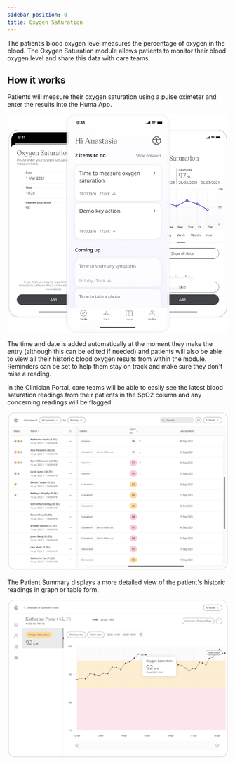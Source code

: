 ```yaml
---
sidebar_position: 8
title: Oxygen Saturation
---
```


The patient’s blood oxygen level measures the percentage of oxygen in the blood. The Oxygen Saturation module allows patients to monitor their blood oxygen level and share this data with care teams.

## How it works

Patients will measure their oxygen saturation using a pulse oximeter and enter the results into the Huma App. 

![Adding a value of Oxygen Saturation in the Huma App](./assets/oxygen-saturation.png)

The time and date is added automatically at the moment they make the entry (although this can be edited if needed) and patients will also be able to view all their historic blood oxygen results from within the module. Reminders can be set to help them stay on track and make sure they don't miss a reading.

In the Clinician Portal, care teams will be able to easily see the latest blood saturation readings from their patients in the SpO2 column and any concerning readings will be flagged. 

![Viewing oxygen saturation in the Clinician Portal](./assets/cp-patient-list-oxygen-saturation.png)

The Patient Summary displays a more detailed view of the patient's historic readings in graph or table form.

![Viewing oxygen saturation in the Clinician Portal](./assets/cp-module-details-oxygen-saturation.png)
